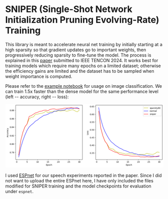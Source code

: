# SNIPER (Single-Shot Network Initialization Pruning Evolving-Rate) Training

This library is meant to accelerate neural net training by initially starting at a high sparsity so that gradient updates go to important weights, then progressively reducing sparsity to fine-tune the model. The process is explained in this [paper](https://arxiv.org/abs/2211.07283) submitted to IEEE TENCON 2024. It works best for training models which require many epochs on a limited dataset; otherwise the efficiency gains are limited and the dataset has to be sampled when weight importance is computed.

Please refer to the [example notebook](example.ipynb) for usage on image classification. We can train 1.5x faster than the dense model for the same performance level (left -- accuracy, right -- loss):

<img src="final_graph.png">

I used [ESPnet](https://github.com/espnet/espnet) for our speech experiments reported in the paper. Since I did not want to upload the entire ESPnet here, I have only included the files modified for SNIPER training and the model checkpoints for evaluation under `espnet`.
